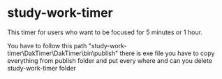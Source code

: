 # study-work-timer
This timer for users who want to be focused for 5 minutes or 1 hour.


You have to follow this path "study-work-timer\DakTimer\DakTimer\bin\publish" there is exe file you have to copy everything from publish folder and put every where and can you delete study-work-timer folder
